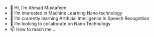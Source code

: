 - 👋 Hi, I’m Ahmad Mustafeen
- 👀 I’m interested in Machine Learning Nano technology
- 🌱 I’m currently learning Artificial Intelligence in Speech Recognition
- 💞️ I’m looking to collaborate on Nano Technology
- 📫 How to reach me ...

<!---
ahmadmustafeen/ahmadmustafeen is a ✨ special ✨ repository because its `README.md` (this file) appears on your GitHub profile.
You can click the Preview link to take a look at your changes.
--->
